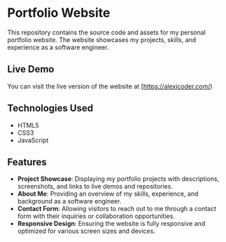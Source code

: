 # Portfolio Website



This repository contains the source code and assets for my personal portfolio website. The website showcases my projects, skills, and experience as a software engineer.

## Live Demo

You can visit the live version of the website at [https://alexicoder.com/) 

## Technologies Used

- HTML5
- CSS3
- JavaScript

## Features

- **Project Showcase**: Displaying my portfolio projects with descriptions, screenshots, and links to live demos and repositories.
- **About Me**: Providing an overview of my skills, experience, and background as a software engineer.
- **Contact Form**: Allowing visitors to reach out to me through a contact form with their inquiries or collaboration opportunities.
- **Responsive Design**: Ensuring the website is fully responsive and optimized for various screen sizes and devices.

